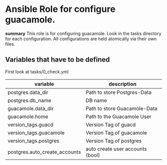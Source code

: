 # Ansible Role for configure guacamole.

**summary**
This role is for configuring guacamole. 
Look in the tasks directory for each configuration.
All configurations are held atomically via their own files. 

## Variables that have to be defined
First look at tasks/0_check.yml

| variable | description |
| -------- | ----------- |
| postgres.data_dir | Path to store Postgres-Data |
| postgres.db_name | DB name |
| guacamole.data_dir | Path to store Guacamole-Data |
| guacamole.home | Path to the Guacamole User |
| version_tags.guacd | Version Tag of guacd |
| version_tags.guacamole | Version Tag of guacamole |
| version_tags.postgres | Version Tag of postgres |
| postgres.auto_create_accounts | auto create user accounts (bool) |